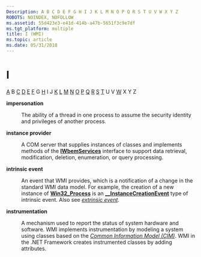 ```yaml
---
Description: A B C D E F G H I J K L M N O P Q R S T U V W X Y Z
ROBOTS: NOINDEX, NOFOLLOW
ms.assetid: 55d423e3-e41d-414b-a47b-5651f3c9e7df
ms.tgt_platform: multiple
title: I (WMI)
ms.topic: article
ms.date: 05/31/2018
---
```


# I

[A](gloss-a.md) B [C](gloss-c.md) [D](gloss-d.md) [E](gloss-e.md) [F](gloss-f.md) G [H](gloss-h.md) I J [K](gloss-k.md) [L](gloss-l.md) [M](gloss-m.md) [N](gloss-n.md) [O](gloss-o.md) [P](gloss-p.md) [Q](gloss-q.md) [R](gloss-r.md) [S](gloss-s.md) [T](gloss-t.md) U V [W](gloss-w.md) X Y Z

<dl> <dt>

<span id="wmi.gloss_impersonation"></span><span id="WMI.GLOSS_IMPERSONATION"></span>**impersonation**
</dt> <dd>

The ability of a thread in one process to assume the security identity and privileges of another process.

</dd> <dt>

<span id="wmi.gloss_instance_provider"></span><span id="WMI.GLOSS_INSTANCE_PROVIDER"></span>**instance provider**
</dt> <dd>

A COM server that supplies instances of classes and implements methods of the [**IWbemServices**](/windows/desktop/api/WbemCli/nn-wbemcli-iwbemservices) interface to support data retrieval, modification, deletion, enumeration, or query processing.

</dd> <dt>

<span id="wmi.gloss_intrinsic_event"></span><span id="WMI.GLOSS_INTRINSIC_EVENT"></span>**intrinsic event**
</dt> <dd>

An event that WMI provides, which is a notification of a change in the standard WMI data model. For example, the creation of a new instance of [**Win32\_Process**](/windows/desktop/CIMWin32Prov/win32-process) is an [**\_\_InstanceCreationEvent**](--instancecreationevent.md) type of intrinsic event. Also see [*extrinsic event*](gloss-e.md).

</dd> <dt>

<span id="wmi.gloss_instrumentation"></span><span id="WMI.GLOSS_INSTRUMENTATION"></span>**instrumentation**
</dt> <dd>

A mechanism used to report the status of system hardware and software. WMI implements instrumentation by modeling a system using classes based on the [*Common Information Model (CIM)*](gloss-c.md). WMI in the .NET Framework creates instrumented classes by adding attributes.

</dd> </dl>

 

 